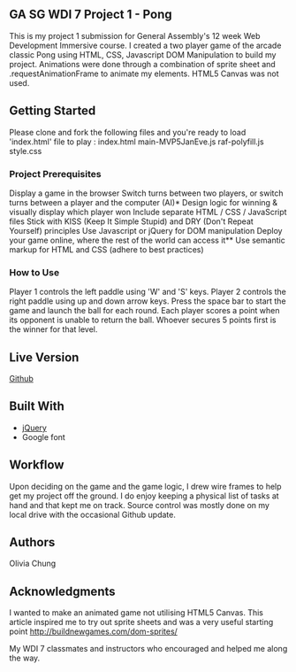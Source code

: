 ## GA SG WDI 7 Project 1 - Pong

This is my project 1 submission for General Assembly's 12 week Web Development Immersive course. I created a two player game of the arcade classic Pong using HTML, CSS, Javascript DOM Manipulation to build my project. Animations were done through a combination of sprite sheet and .requestAnimationFrame to animate my elements. HTML5 Canvas was not used.

## Getting Started

Please clone and fork the following files and you're ready to load 'index.html' file to play :
index.html
main-MVP5JanEve.js
raf-polyfill.js
style.css

### Project Prerequisites

Display a game in the browser
Switch turns between two players, or switch turns between a player and the computer (AI)*
Design logic for winning & visually display which player won
Include separate HTML / CSS / JavaScript files
Stick with KISS (Keep It Simple Stupid) and DRY (Don't Repeat Yourself) principles
Use Javascript or jQuery for DOM manipulation
Deploy your game online, where the rest of the world can access it**
Use semantic markup for HTML and CSS (adhere to best practices)

### How to Use

Player 1 controls the left paddle using 'W' and 'S' keys.
Player 2 controls the right paddle using up and down arrow keys.
Press the space bar to start the game and launch the ball for each round.
Each player scores a point when its opponent is unable to return the ball.
Whoever secures 5 points first is the winner for that level.


## Live Version

[Github](https://github.com/olico852/wdi7project1)

## Built With

* [jQuery](http://jquery.com/)
* Google font

## Workflow

Upon deciding on the game and the game logic, I drew wire frames to help get my project off the ground. I do enjoy keeping a physical list of tasks at hand and that kept me on track. Source control was mostly done on my local drive with the occasional Github update.

## Authors
Olivia Chung

## Acknowledgments

I wanted to make an animated game not utilising HTML5 Canvas. This article inspired me to try out sprite sheets and was a very useful starting point http://buildnewgames.com/dom-sprites/

My WDI 7 classmates and instructors who encouraged and helped me along the way.

